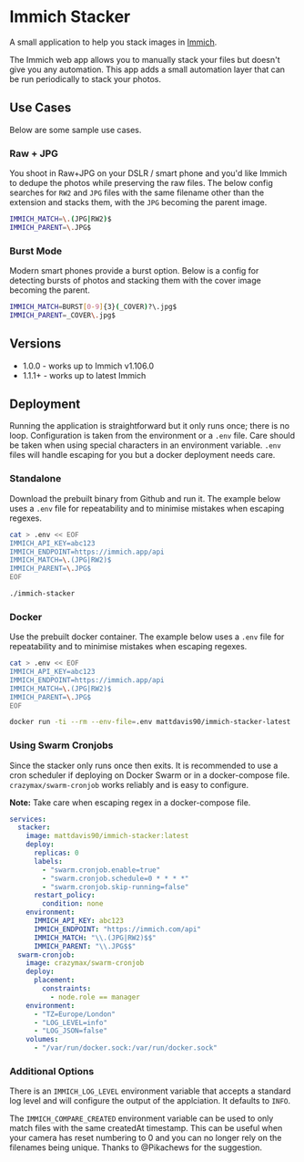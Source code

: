 # Immich Stacker

A small application to help you stack images in [Immich](https://immich.app).

The Immich web app allows you to manually stack your files but doesn't give you any
automation. This app adds a small automation layer that can be run periodically to
stack your photos.

## Use Cases

Below are some sample use cases.

### Raw + JPG

You shoot in Raw+JPG on your DSLR / smart phone and you'd like Immich to dedupe the
photos while preserving the raw files. The below config searches for `RW2` and `JPG`
files with the same filename other than the extension and stacks them, with the `JPG`
becoming the parent image.

```bash
IMMICH_MATCH=\.(JPG|RW2)$
IMMICH_PARENT=\.JPG$
```

### Burst Mode

Modern smart phones provide a burst option. Below is a config for detecting bursts of
photos and stacking them with the cover image becoming the parent.

```bash
IMMICH_MATCH=BURST[0-9]{3}(_COVER)?\.jpg$
IMMICH_PARENT=_COVER\.jpg$
```

## Versions

* 1.0.0 - works up to Immich v1.106.0
* 1.1.1+ - works up to latest Immich

## Deployment

Running the application is straightforward but it only runs once; there is no loop.
Configuration is taken from the environment or a `.env` file. Care should be taken
when using special characters in an environment variable. `.env` files will handle
escaping for you but a docker deployment needs care.

### Standalone

Download the prebuilt binary from Github and run it. The example below uses a `.env`
file for repeatability and to minimise mistakes when escaping regexes.

```bash
cat > .env << EOF
IMMICH_API_KEY=abc123
IMMICH_ENDPOINT=https://immich.app/api
IMMICH_MATCH=\.(JPG|RW2)$
IMMICH_PARENT=\.JPG$
EOF

./immich-stacker
```

### Docker

Use the prebuilt docker container. The example below uses a `.env` file for
repeatability and to minimise mistakes when escaping regexes.

```bash
cat > .env << EOF
IMMICH_API_KEY=abc123
IMMICH_ENDPOINT=https://immich.app/api
IMMICH_MATCH=\.(JPG|RW2)$
IMMICH_PARENT=\.JPG$
EOF

docker run -ti --rm --env-file=.env mattdavis90/immich-stacker-latest
```

### Using Swarm Cronjobs

Since the stacker only runs once then exits. It is recommended to use a cron scheduler
if deploying on Docker Swarm or in a docker-compose file. `crazymax/swarm-cronjob`
works reliably and is easy to configure.

**Note:** Take care when escaping regex in a docker-compose file.

```yaml
services:
  stacker:
    image: mattdavis90/immich-stacker:latest
    deploy:
      replicas: 0
      labels:
        - "swarm.cronjob.enable=true"
        - "swarm.cronjob.schedule=0 * * * *"
        - "swarm.cronjob.skip-running=false"
      restart_policy:
        condition: none
    environment:
      IMMICH_API_KEY: abc123
      IMMICH_ENDPOINT: "https://immich.com/api"
      IMMICH_MATCH: "\\.(JPG|RW2)$$"
      IMMICH_PARENT: "\\.JPG$$"
  swarm-cronjob:
    image: crazymax/swarm-cronjob
    deploy:
      placement:
        constraints:
          - node.role == manager
    environment:
      - "TZ=Europe/London"
      - "LOG_LEVEL=info"
      - "LOG_JSON=false"
    volumes:
      - "/var/run/docker.sock:/var/run/docker.sock"
```

### Additional Options

There is an `IMMICH_LOG_LEVEL` environment variable that accepts a standard log level
and will configure the output of the applciation. It defaults to `INFO`.

The `IMMICH_COMPARE_CREATED` environment variable can be used to only match files with
the same createdAt timestamp. This can be useful when your camera has reset numbering to
0 and you can no longer rely on the filenames being unique. Thanks to @Pikachews for
the suggestion.
